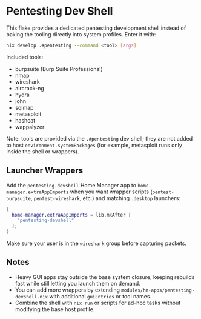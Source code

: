 # Pentesting Dev Shell

This flake provides a dedicated pentesting development shell instead of baking the tooling directly into system profiles. Enter it with:

```bash
nix develop .#pentesting --command <tool> [args]
```

Included tools:

- burpsuite (Burp Suite Professional)
- nmap
- wireshark
- aircrack-ng
- hydra
- john
- sqlmap
- metasploit
- hashcat
- wappalyzer

Note: tools are provided via the `.#pentesting` dev shell; they are not added to host `environment.systemPackages` (for example, metasploit runs only inside the shell or wrappers).

## Launcher Wrappers

Add the `pentesting-devshell` Home Manager app to `home-manager.extraAppImports` when you want wrapper scripts (`pentest-burpsuite`, `pentest-wireshark`, etc.) and matching `.desktop` launchers:

```nix
{
  home-manager.extraAppImports = lib.mkAfter [
    "pentesting-devshell"
  ];
}
```

Make sure your user is in the `wireshark` group before capturing packets.

## Notes

- Heavy GUI apps stay outside the base system closure, keeping rebuilds fast while still letting you launch them on demand.
- You can add more wrappers by extending `modules/hm-apps/pentesting-devshell.nix` with additional `guiEntries` or tool names.
- Combine the shell with `nix run` or scripts for ad-hoc tasks without modifying the base host profile.
